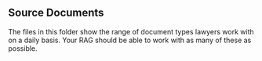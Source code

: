 ## Source Documents

The files in this folder show the range of document types lawyers work with on a daily basis. Your RAG should be able to work with as many of these as possible.